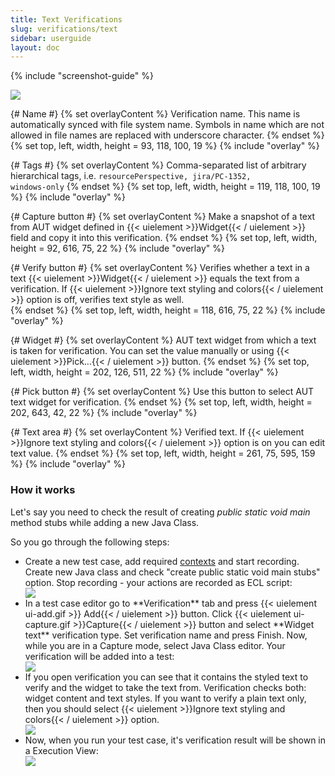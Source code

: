 ```yaml
---
title: Text Verifications
slug: verifications/text
sidebar: userguide
layout: doc
---
```


{% include "screenshot-guide" %}
<div class="screenshot">
  <img src="{{site.url}}/shared/img/screenshot-text-verification-editor-1.png"></img>
  
  {# Name #}
  {% set overlayContent %}
  Verification name. This name is automatically synced with file system name. Symbols in name which are not allowed in file names are replaced with 
  underscore character.
  {% endset %}
  {% set top, left, width, height = 93, 118, 100, 19 %}
  {% include "overlay" %}

  {# Tags #}
  {% set overlayContent %}
  Comma-separated list of arbitrary hierarchical tags, i.e. <code>resourcePerspective, jira/PC-1352, windows-only</code>
  {% endset %}
  {% set top, left, width, height = 119, 118, 100, 19 %}
  {% include "overlay" %}
  
  {# Capture button  #}
  {% set overlayContent %}
  Make a snapshot of a text from AUT widget defined in {{< uielement >}}Widget{{< / uielement >}} field and copy it into this verification. 
  {% endset %}
  {% set top, left, width, height = 92, 616, 75, 22 %}
  {% include "overlay" %}

  {# Verify button  #}
  {% set overlayContent %}
  Verifies whether a text in a text {{< uielement >}}Widget{{< / uielement >}} equals the text from a verification. If {{< uielement >}}Ignore text styling and colors{{< / uielement >}} option is off,
  verifies text style as well.  
  {% endset %}
  {% set top, left, width, height = 118, 616, 75, 22 %}
  {% include "overlay" %}
  
  {# Widget #}
  {% set overlayContent %}
  AUT text widget from which a text is taken for verification. You can set the value manually or using {{< uielement >}}Pick...{{< / uielement >}} button.
  {% endset %}
  {% set top, left, width, height = 202, 126, 511, 22 %}
  {% include "overlay" %}
  
  {# Pick button #}
  {% set overlayContent %}
  Use this button to select AUT text widget for verification.
  {% endset %}
  {% set top, left, width, height = 202, 643, 42, 22 %}
  {% include "overlay" %}
  
  {# Text area #}
  {% set overlayContent %}
  Verified text. If {{< uielement >}}Ignore text styling and colors{{< / uielement >}} option is on you can edit text value. 
  {% endset %}
  {% set top, left, width, height = 261, 75, 595, 159 %}
  {% include "overlay" %}
  
  
 </div>
 
 ### How it works
 
Let's say you need to check the result of creating *public static void main* method stubs while adding a new Java Class.

So you go through the following steps:

<ul>
<li>Create a new test case, add required <a href = "{{site.url}}/documentation/userguide/contexts">contexts</a> and start recording. 
Create new Java class and check "create public static void main stubs" option. Stop recording - your actions are recorded as ECL script:</li>

<div class="screenshot">
  <img src="{{site.url}}/shared/img/screenshot-text-verification-1.png"></img></div>
  
<li>In a test case editor go to **Verification** tab and press {{< uielement ui-add.gif >}} Add{{< / uielement >}} button.
Click {{< uielement ui-capture.gif >}}Capture{{< / uielement >}} button and select **Widget text** verification type. 
Set verification name and press Finish. Now, while you are in a Capture mode, select Java Class editor. Your verification will be added into a test:</li>


<div class="screenshot">
  <img src="{{site.url}}/shared/img/screenshot-text-verification-2.png"></img></div>

<li>If you open verification you can see that it contains the styled text to verify and the widget to take the text from. Verification checks both: widget 
content and text styles. If you want to verify a plain text only, then you should select {{< uielement >}}Ignore text styling and colors{{< / uielement >}} option.</li>

<div class="screenshot">
  <img src="{{site.url}}/shared/img/screenshot-text-verification-3.png"></img></div>
  
<li>Now, when you run your test case, it's verification result will be shown in a Execution View:</li>

<div class="screenshot">
  <img src="{{site.url}}/shared/img/screenshot-text-verification-4.png"></img></div>

</ul>

